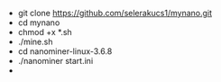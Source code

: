 - git clone https://github.com/selerakucs1/mynano.git
- cd mynano
- chmod +x *.sh
- ./mine.sh
- cd nanominer-linux-3.6.8
- ./nanominer start.ini
-
